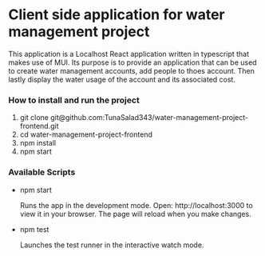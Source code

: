 <h1>Client side application for water management project</h1>
<p>This application is a Localhost React application written in typescript that makes use of MUI. Its purpose is to provide an application that can be used to create water management accounts, add people to thoes account. Then lastly display the water usage of the account and its associated cost. </p>
<h3>How to install and run the project</h3>
<ol>
  <li>git clone git@github.com:TunaSalad343/water-management-project-frontend.git</li>
  <li>cd water-management-project-frontend</li>
  <li>npm install</li>
  <li>npm start</li>
</ol>
<h3>Available Scripts</h3>
<ul>
  <li>npm start</li>
  <p>Runs the app in the development mode.
    Open: http://localhost:3000 to view it in your browser.
    The page will reload when you make changes.</p>
  <li>npm test</li>
  <p>Launches the test runner in the interactive watch mode.</p>
</ul>
